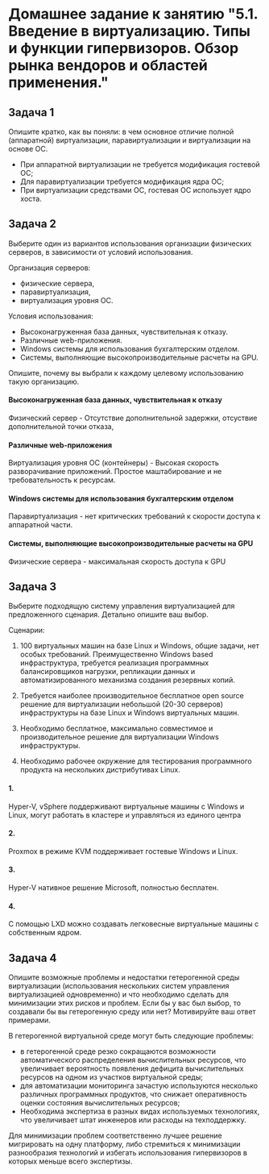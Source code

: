
# Домашнее задание к занятию "5.1. Введение в виртуализацию. Типы и функции гипервизоров. Обзор рынка вендоров и областей применения."

## Задача 1

Опишите кратко, как вы поняли: в чем основное отличие полной (аппаратной) виртуализации, паравиртуализации и виртуализации на основе ОС.


- При аппаратной виртуализации не требуется модификация гостевой ОС;
- Для паравиртуализации требуется модификация ядра ОС;
- При виртуализации средствами ОС, гостевая ОС использует ядро хоста.


## Задача 2

Выберите один из вариантов использования организации физических серверов, в зависимости от условий использования.

Организация серверов:
- физические сервера,
- паравиртуализация,
- виртуализация уровня ОС.

Условия использования:
- Высоконагруженная база данных, чувствительная к отказу.
- Различные web-приложения.
- Windows системы для использования бухгалтерским отделом.
- Системы, выполняющие высокопроизводительные расчеты на GPU.

Опишите, почему вы выбрали к каждому целевому использованию такую организацию.

#### Высоконагруженная база данных, чувствительная к отказу

Физический сервер - Отсутствие дополнительной задержки, отсуствие дополнительной точки отказа,
         
#### Различные web-приложения
Виртуализация уровня ОС (контейнеры) - Высокая скорость разворачивание приложений. Простое маштабирование и не требовательность к ресурсам. 

#### Windows системы для использования бухгалтерским отделом
Паравиртуализация - нет критических требований к скорости доступа к аппаратной части.
        
#### Системы, выполняющие высокопроизводительные расчеты на GPU
Физические сервера - максимальная скорость доступа к GPU


 
## Задача 3

Выберите подходящую систему управления виртуализацией для предложенного сценария. Детально опишите ваш выбор.

Сценарии:

1. 100 виртуальных машин на базе Linux и Windows, общие задачи, нет особых требований. Преимущественно Windows based инфраструктура, требуется реализация программных балансировщиков нагрузки, репликации данных и автоматизированного механизма создания резервных копий.

2. Требуется наиболее производительное бесплатное open source решение для виртуализации небольшой (20-30 серверов) инфраструктуры на базе Linux и Windows виртуальных машин.
3. Необходимо бесплатное, максимально совместимое и производительное решение для виртуализации Windows инфраструктуры.
4. Необходимо рабочее окружение для тестирования программного продукта на нескольких дистрибутивах Linux.

#### 1. 
Hyper-V, vSphere поддерживают виртуальные машины с Windows и Linux, могут работать в кластере и управляться из единого центра


#### 2.
Proxmox в режиме KVM поддерживает гостевые Windows и Linux.

#### 3.
Hyper-V нативное решение Microsoft, полностью бесплатен.

#### 4.
С помощью LXD можно создавать легковесные виртуальные машины с собственным ядром.


## Задача 4

Опишите возможные проблемы и недостатки гетерогенной среды виртуализации (использования нескольких систем управления виртуализацией одновременно) и что необходимо сделать для минимизации этих рисков и проблем. Если бы у вас был выбор, то создавали бы вы гетерогенную среду или нет? Мотивируйте ваш ответ примерами.

В гетерогенной виртуальной среде могут быть следующие проблемы:
- в гетерогенной среде резко сокращаются возможности автоматического распределения вычислительных ресурсов, что увеличивает вероятность появления дефицита вычислительных ресурсов на одном из участков виртуальной среды;
- для автоматизации мониторинга зачастую используются несколько различных программных продуктов, что снижает оперативность оценки состояния вычислительных ресурсов;
- Необходима экспертиза в разных видах используемых технологиях, что увеличивает штат инженеров или расходы на техподдержку.

Для минимизации проблем соответственно лучшее решение мигрировать на одну платформу, либо стремиться к минимизации разнообразия технологий и избегать использования гипервизоров в которых меньше всего экспертизы. 